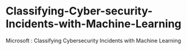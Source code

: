 # Classifying-Cyber-security-Incidents-with-Machine-Learning
Microsoft : Classifying Cybersecurity Incidents with Machine Learning
